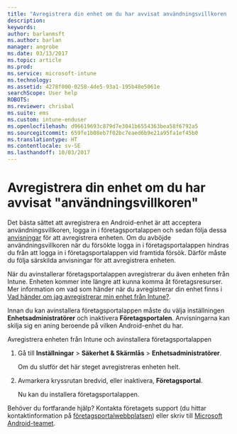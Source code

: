 ```yaml
---
title: "Avregistrera din enhet om du har avvisat användningsvillkoren | Microsoft Docs"
description: 
keywords: 
author: barlanmsft
ms.author: barlan
manager: angrobe
ms.date: 03/13/2017
ms.topic: article
ms.prod: 
ms.service: microsoft-intune
ms.technology: 
ms.assetid: 4278f000-0258-4de5-93a1-195b48e5061e
searchScope: User help
ROBOTS: 
ms.reviewer: chrisbal
ms.suite: ems
ms.custom: intune-enduser
ms.openlocfilehash: d96619693c879d7e3041b6554363bea58f6792a5
ms.sourcegitcommit: 659fe1b08eb7f02bc7eaed6b9e21a95fa1ef45b0
ms.translationtype: HT
ms.contentlocale: sv-SE
ms.lasthandoff: 10/03/2017
---
```

# <a name="unenroll-your-device-if-you-declined-terms-of-use"></a>Avregistrera din enhet om du har avvisat "användningsvillkoren"

Det bästa sättet att avregistrera en Android-enhet är att acceptera användningsvillkoren, logga in i företagsportalappen och sedan följa dessa [anvisningar](unenroll-your-device-from-intune-android.md) för att avregistrera enheten. Om du avböjde användningsvillkoren när du försökte logga in i företagsportalappen hindras du från att logga in i företagsportalappen vid framtida försök. Därför måste du följa särskilda anvisningar för att avregistrera enheten.

När du avinstallerar företagsportalappen avregistrerar du även enheten från Intune. Enheten kommer inte längre att kunna komma åt företagsresurser. Mer information om vad som händer när du avregistrerar din enhet finns i [Vad händer om jag avregistrerar min enhet från Intune?](what-happens-if-you-unenroll-your-device-from-intune-android.md).

Innan du kan avinstallera företagsportalappen måste du välja inställningen **Enhetsadministratörer** och inaktivera **Företagsportalen**. Anvisningarna kan skilja sig en aning beroende på vilken Android-enhet du har.

Avregistrera enheten från Intune och avinstallera företagsportalappen

1.  Gå till **Inställningar** &gt; **Säkerhet &amp; Skärmlås** &gt; **Enhetsadministratörer**.

    Om du slutför det här steget avregistreras enheten helt.

2.  Avmarkera kryssrutan bredvid, eller inaktivera, **Företagsportal**.

    Nu kan du installera företagsportalappen.

Behöver du fortfarande hjälp? Kontakta företagets support (du hittar kontaktinformation på [företagsportalwebbplatsen](https://portal.manage.microsoft.com)) eller skriv till <a href="mailto:wintunedroidfbk@microsoft.com?subject=I'm having unenrolling my Android device&body=Describe the issue you're experiencing here.">Microsoft Android-teamet</a>.
